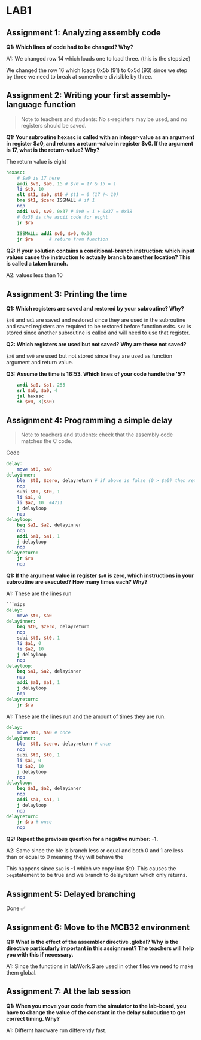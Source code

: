 # LAB1

## Assignment 1: Analyzing assembly code
**Q1: Which lines of code had to be changed? Why?**

A1: We changed row 14 which loads one to load three. (this is the stepsize)

We changed the row 16 which loads 0x5b (91) to 0x5d (93) since we step by three we need to break at somewhere
divisible by three.

## Assignment 2: Writing your first assembly-language function
> Note to teachers and students: No s-registers may be used, and no registers should be saved.

**Q1: Your subroutine hexasc is called with an integer-value as an argument in register $a0, and returns a return-value in register $v0. If the argument is 17, what is the return-value? Why?**

The return value is eight  
```mips
hexasc:
    # $a0 is 17 here
	andi $v0, $a0, 15 # $v0 = 17 & 15 = 1
	li $t0, 10
	slt $t1, $a0, $t0 # $t1 = 0 (17 !< 10)
	bne $t1, $zero ISSMALL # if 1
	nop
	addi $v0, $v0, 0x37 # $v0 = 1 + 0x37 = 0x38
    # 0x38 is the ascii code for eight
	jr $ra      
	
	ISSMALL: addi $v0, $v0, 0x30
	jr $ra      # return from function
``` 


**Q2: If your solution contains a conditional-branch instruction: which input values cause the instruction to actually branch to another location? This is called a taken branch.**

A2: values less than 10

## Assignment 3: Printing the time
**Q1: Which registers are saved and restored by your subroutine? Why?**

`$s0` and `$s1` are saved and restored since they are used in the subroutine and saved registers are required to be restored before function exits. `$ra` is stored since another subroutine is called and will need to use that register.

**Q2: Which registers are used but not saved? Why are these not saved?**

`$a0` and `$v0` are used but not stored since they are used as function argument and return value.

**Q3: Assume the time is 16:53. Which lines of your code handle the '5'?**

```mips
    andi $a0, $s1, 255 
    srl $a0, $a0, 4
    jal hexasc
    sb $v0, 3($s0) 
```
## Assignment 4: Programming a simple delay
> Note to teachers and students: check that the assembly code matches the C code.

Code
```mips
delay: 
	move $t0, $a0
delayinner:
	ble  $t0, $zero, delayreturn # if above is false (0 > $a0) then return
	nop
	subi $t0, $t0, 1
	li $a1, 0
	li $a2, 10	#4711
	j delayloop 
	nop	
delayloop:
	beq $a1, $a2, delayinner
	nop
	addi $a1, $a1, 1
	j delayloop
	nop
delayreturn:
	jr $ra
	nop
```

**Q1: If the argument value in register** **`$a0`** **is zero, which instructions in your subroutine are executed? How many times each? Why?**

A1: These are the lines run 
```mips
```mips
delay: 
	move $t0, $a0
delayinner:
	beq $t0, $zero, delayreturn 
	nop
	subi $t0, $t0, 1
	li $a1, 0
	li $a2, 10	
	j delayloop 
	nop	
delayloop:
	beq $a1, $a2, delayinner
	nop
	addi $a1, $a1, 1
	j delayloop
	nop
delayreturn:
	jr $ra
```

A1: These are the lines run and the amount of times they are run.
```mips
delay: 
	move $t0, $a0 # once
delayinner:
	ble  $t0, $zero, delayreturn # once
	nop
	subi $t0, $t0, 1
	li $a1, 0
	li $a2, 10
	j delayloop 
	nop	
delayloop:
	beq $a1, $a2, delayinner
	nop
	addi $a1, $a1, 1
	j delayloop
	nop
delayreturn:
	jr $ra # once
	nop
```


**Q2: Repeat the previous question for a negative number: -1.**

A2: Same since the ble is branch less or equal and both 0 and 1 are less than or equal to 0 meaning they will behave the


This happens since `$a0` is -1 which we copy into $t0. This causes the `beq`statement to be true and we branch to delayreturn which only returns.

## Assignment 5: Delayed branching
Done ✅

## Assignment 6: Move to the MCB32 environment

**Q1: What is the effect of the assembler directive .global? Why is the directive particularly 
important in this assignment? The teachers will help you with this if necessary.**

A1: Since the functions in labWork.S are used in other files we need to make them global. 

## Assignment 7: At the lab session
**Q1: When you move your code from the simulator to the lab-board, you have to change the value of the constant in the delay subroutine to get correct timing. Why?**

A1: Differnt hardware run differently fast.